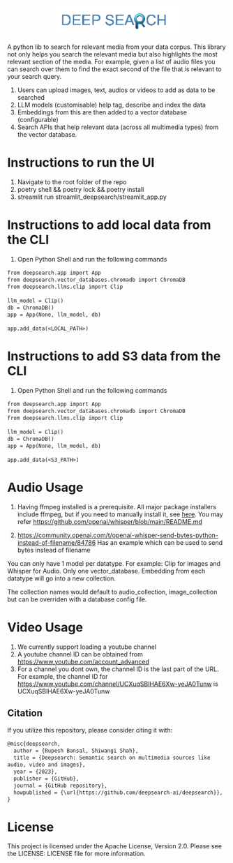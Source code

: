 <p align="center">
<img src="docs/logo/final.png" alt="DeepSearch Logo">
</p>
A python lib to search for relevant media from your data corpus. This library not only helps you search the relevant media but also highlights the most relevant section of the media. For example, given a list of audio files you can search over them to find the exact second of the file that is relevant to your search query.

1. Users can upload images, text, audios or videos to add as data to be searched
2. LLM models (customisable) help tag, describe and index the data
3. Embeddings from this are then added to a vector database (configurable)
4. Search APIs that help relevant data (across all multimedia types) from the vector database.

# Instructions to run the UI

1. Navigate to the root folder of the repo
2. poetry shell && poetry lock && poetry install
3. streamlit run streamlit_deepsearch/streamlit_app.py

# Instructions to add local data from the CLI

1. Open Python Shell and run the following commands

```
from deepsearch.app import App
from deepsearch.vector_databases.chromadb import ChromaDB
from deepsearch.llms.clip import Clip

llm_model = Clip()
db = ChromaDB()
app = App(None, llm_model, db)

app.add_data(<LOCAL_PATH>)
```

# Instructions to add S3 data from the CLI

1. Open Python Shell and run the following commands

```
from deepsearch.app import App
from deepsearch.vector_databases.chromadb import ChromaDB
from deepsearch.llms.clip import Clip

llm_model = Clip()
db = ChromaDB()
app = App(None, llm_model, db)

app.add_data(<S3_PATH>)
```

# Audio Usage

1. Having ffmpeg installed is a prerequisite. All major package installers include ffmpeg,
   but if you need to manually install it, see [here](https://www.ffmpeg.org/download.html). You may
   refer https://github.com/openai/whisper/blob/main/README.md

2. https://community.openai.com/t/openai-whisper-send-bytes-python-instead-of-filename/84786 Has an example which can be used to send bytes instead of filename

You can only have 1 model per datatype. For example: Clip for images and Whisper for Audio.
Only one vector_database. Embedding from each datatype will go into a new collection.

The collection names would default to audio_collection, image_collection but can be overriden with a database config file.

# Video Usage

1. We currently support loading a youtube channel
2. A youtube channel ID can be obtained from https://www.youtube.com/account_advanced
3. For a channel you dont own, the channel ID is the last part of the URL. For example, the channel ID for https://www.youtube.com/channel/UCXuqSBlHAE6Xw-yeJA0Tunw is UCXuqSBlHAE6Xw-yeJA0Tunw

## Citation
If you utilize this repository, please consider citing it with:

```
@misc{deepsearch,
  author = {Rupesh Bansal, Shiwangi Shah},
  title = {Deepsearch: Semantic search on multimedia sources like audio, video and images},
  year = {2023},
  publisher = {GitHub},
  journal = {GitHub repository},
  howpublished = {\url{https://github.com/deepsearch-ai/deepsearch}},
}
```

# License

This project is licensed under the Apache License, Version 2.0. Please see the LICENSE: LICENSE file for more information.